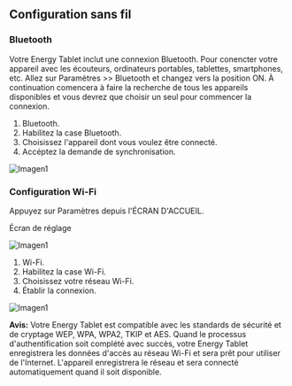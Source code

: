 ## Configuration sans fil

### Bluetooth

Votre Energy Tablet inclut une connexion Bluetooth. Pour conencter votre appareil avec les écouteurs, ordinateurs portables, tablettes, smartphones, etc. Allez sur Paramètres >> Bluetooth et changez vers la position ON. À continuation comencera à
faire la recherche de tous les appareils disponibles et vous devrez que choisir un seul pour commencer la connexion.


1. Bluetooth.
2. Habilitez la case Bluetooth.
3. Choisissez l'appareil dont vous voulez être connecté.
4. Accéptez la demande de synchronisation.

![Imagen1](http://static.energysistem.com/images/manuals/39935/5375ce6409792.jpg)

### Configuration Wi-Fi

Appuyez sur Paramètres depuis l'ÉCRAN D'ACCUEIL.

Écran de réglage

![Imagen1](http://static.energysistem.com/images/manuals/39935/5375cf1a88f67.jpg)

1. Wi-Fi.
2. Habilitez la case Wi-Fi.
3. Choisissez votre réseau Wi-Fi.
4. Établir la connexion.

![Imagen1](http://static.energysistem.com/images/manuals/39935/5375cf13f046d.jpg)

**Avis:** Votre Energy Tablet est compatible avec les standards de sécurité et de cryptage WEP, WPA, WPA2, TKIP et
AES. Quand le processus d'authentification soit complété avec succès, votre Energy Tablet enregistrera les données
d'accès au réseau Wi-Fi et sera prêt pour utiliser de l'Internet. L'appareil enregistrera le réseau et sera
connecté automatiquement quand il soit disponible.
